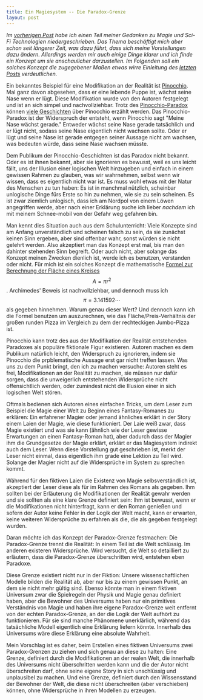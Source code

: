 ```yaml
---
title: Ein Magiesystem -- Die Paradox-Grenze
layout: post
---
```

*Im [vorherigen Post](/2015/11/20/magic.html) habe ich einen Teil meiner Gedanken zu Magie und Sci-Fi Technologien niedergeschrieben. Das Thema beschäftigt mich aber schon seit längerer Zeit, was dazu führt, dass sich meine Vorstellungen dazu ändern. Allerdings werden mir auch einige Dinge klarer und ich finde ein Konzept um sie anschaulicher darzustellen. Im Folgenden soll ein solches Konzept die zugegebener Maßen etwas wirre Einleitung des [letzten Posts](/2015/11/20/magic.html) verdeutlichen.*

Ein bekanntes Beispiel für eine Modifikation an der Realität ist [Pinocchio](https://en.wikipedia.org/wiki/Pinocchio). Mal ganz davon abgesehen, dass er eine lebende Puppe ist, wächst seine Nase wenn er lügt. Diese Modifikation wurde von den Autoren festgelegt und ist an sich simpel und nachvollziehbar. Trotz des [Pinocchio-Paradox](https://en.wikipedia.org/wiki/Pinocchio_paradox) können [viele Geschichten](https://en.wikipedia.org/wiki/Pinocchio#Popular_culture) über Pinocchio erzählt werden. Das Pinocchio-Paradox ist der Widerspruch der entsteht, wenn Pinocchio sagt "Meine Nase wächst gerade." Entweder wächst seine Nase gerade tatsächlich und er lügt nicht, sodass seine Nase eigentlich nicht wachsen sollte. Oder er lügt und seine Nase ist gerade entgegen seiner Aussage nicht am wachsen, was bedeuten würde, dass seine Nase wachsen müsste.

Dem Publikum der Pinocchio-Geschichten ist das Paradox nicht bekannt. Oder es ist ihnen bekannt, aber sie ignorieren es bewusst, weil es uns leicht fällt, uns der Illusion einer logischen Welt hinzugeben und einfach in einem gewissen Rahmen zu glauben, was wir wahrnehmen, selbst wenn wir wissen, dass es eigentlich nicht war ist. Es muss wohl etwas mit der Natur des Menschen zu tun haben: Es ist in manchmal nützlich, scheinbar unlogische Dinge fürs Erste so hin zu nehmen, wie sie zu sein scheinen. Es ist zwar ziemlich unlogisch, dass ich am Nordpol von einem Löwen angegriffen werde, aber nach einer Erklärung suche ich lieber *nachdem* ich mit meinem Schnee-mobil von der Gefahr weg gefahren bin.

Man kennt dies Situation auch aus dem Schulunterricht: Viele Konzepte sind am Anfang unverständlich und scheinen falsch zu sein, da sie zunächst keinen Sinn ergeben, aber sind offenbar wahr, sonst würden sie nicht gelehrt werden. Also akzeptiert man das Konzept erst mal, bis man den dahinter stehenden Sinn begreift. Oder auch nicht, aber solange das Konzept meinen Zwecken dienlich ist, werde ich es benutzen, verstanden oder nicht. Für mich ist ein solches Konzept die mathematische [Formel zur Berechnung der Fläche eines Kreises](https://en.wikipedia.org/wiki/Area_of_a_disk) $$ A = \pi r^2 $$. Archimedes' Beweis ist nachvollziehbar, und dennoch muss ich $$ \pi = 3.141592\cdots $$ als gegeben hinnehmen. Warum genau dieser Wert? Und dennoch kann ich die Formel benutzen um auszurechnen, wie das Fläche/Preis-Verhältnis der großen runden Pizza im Vergleich zu dem der rechteckigen Jumbo-Pizza ist.

Pinocchio kann trotz des aus der Modifikation der Realität entstehenden Paradoxes als populäre fiktionale Figur existieren. Autoren machen es dem Publikum natürlich leicht, den Widerspruch zu ignorieren, indem sie Pinocchio die prpblematische Aussage erst gar nicht treffen lassen. Was uns zu dem Punkt bringt, den ich zu machen versuche: Autoren steht es frei, Modifikationen an der Realität zu machen, sie müssen nur dafür sorgen, dass die unweigerlich entstehenden Widersprüche nicht offensichtlich werden, oder zumindest nicht die Illusion einer in sich logischen Welt stören.

Oftmals bedienen sich Autoren eines einfachen Tricks, um dem Leser zum Beispiel die Magie einer Welt zu Beginn eines Fantasy-Romanes zu erklären: Ein erfahrener Magier oder jemand ähnliches erklärt in der Story einem Laien der Magie, wie diese funktioniert. Der Laie weiß zwar, dass Magie existiert und was sie kann (ähnlich wie der Leser gewisse Erwartungen an einen Fantasy-Roman hat), aber dadurch dass der Magier ihm die Grundgesetze der Magie erklärt, erklärt er das Magiesystem indirekt auch dem Leser. Wenn diese Vorstellung gut geschrieben ist, merkt der Leser nicht einmal, dass eigentlich ihm grade eine Lektion zu Teil wird. Solange der Magier nicht auf die Widersprüche im System zu sprechen kommt.

Während für den fiktiven Laien die Existenz von Magie selbsverständlich ist, akzeptiert der Leser diese als für im Rahmen des Romans als gegeben. Ihm sollten bei der Erläuterung die Modifikationen der Realität gewahr werden und sie sollten als eine klare Grenze definiert sein: Ihm ist bewusst, wenn er die Modifikationen nicht hinterfragt, kann er den Roman genießen und sofern der Autor keine Fehler in der Logik der Welt macht, kann er erwarten, keine weiteren Widersprüche zu erfahren als die, die als gegeben festgelegt wurden.

Daran möchte ich das Konzept der Paradox-Grenze festmachen: Die Paradox-Grenze trennt die Realität: In einem Teil ist die Welt schlüssig. Im anderen existeren Widersprüche. Wird versucht, die Welt so detailliert zu erläutern, dass die Paradox-Grenze überschritten wird, entstehen eben Paradoxe.

Diese Grenze existiert nicht nur in der Fiktion: Unsere wissenschaftlichen Modelle bilden die Realität ab, aber nur bis zu einem gewissen Punkt, an dem sie nicht mehr gültig sind. Ebenso könnte man in einem fiktiven Universum zwar die Spielregeln der Physik und Magie genau definiert haben, aber die Bewohner des Universums haben nur ein primitives Verständnis von Magie und haben ihre eigene Paradox-Grenze weit entfernt von der echten Paradox-Grenze, an der die Logik der Welt aufhört zu funktionieren. Für sie sind manche Phänomene unerklärlich, während das tatsächliche Modell eigentlich eine Erklärung liefern könnte. Innerhalb des Universums wäre diese Erklärung eine absolute Wahrheit.

Mein Vorschlag ist es daher, beim Erstellen eines fiktiven Universums zwei Paradox-Grenzen zu ziehen und sich genau an diese zu halten: Eine Grenze, definiert durch die Modifikationen an der realen Welt, die innerhalb des Universums nicht überschritten werden kann und die der Autor nicht überschreiten darf, ohne seine eigene Story in sich unschlüssig und unplausibel zu machen. Und eine Grenze, definiert durch den Wissensstand der Bewohner der Welt, die diese nicht überschreiten (aber verschieben) können, ohne Widersprüche in ihren Modellen zu erzeugen.
